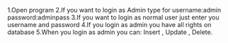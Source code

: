 1.Open program
2.If you want to login as Admin type for username:admin password:adminpass
3.If you want to login as normal user just enter you username and password
4.If you login as admin you have all rights on database
5.When you login as admin you can: Insert , Update , Delete.

